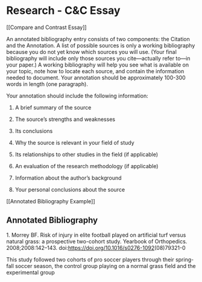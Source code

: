 # Research - C&C Essay

[[Compare and Contrast Essay]]

An annotated bibliography entry consists of two components: the Citation and the Annotation. A list of possible sources is only a working bibliography because you do not yet know which sources you will use. (Your final bibliography will include only those sources you cite—actually refer to—in your paper.) A working bibliography will help you see what is available on your topic, note how to locate each source, and contain the information needed to document. Your annotation should be approximately 100-300 words in length (one paragraph).

Your annotation should  include the following information:

1. A brief summary of the source

2. The source’s strengths and weaknesses

3. Its conclusions

4. Why the source is relevant in your field of study

5. Its relationships to other studies in the field (if applicable)

6. An evaluation of the research methodology (if applicable)

7. Information about the author’s background

8. Your personal conclusions about the source

[[Annotated Bibliography Example]]

## Annotated Bibliography

1\. Morrey BF. Risk of injury in elite football played on artificial turf versus natural grass: a prospective two-cohort study. Yearbook of Orthopedics. 2008;2008:142–143. doi:<https://doi.org/10.1016/s0276-1092>(08)79321-0

This study followed two cohorts of pro soccer players through their spring-fall soccer season, the control group playing on a normal grass field and the experimental group 